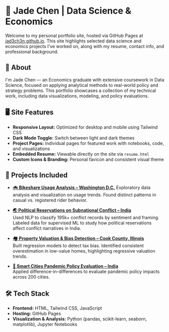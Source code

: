 # 💼 Jade Chen | Data Science & Economics

Welcome to my personal portfolio site, hosted via GitHub Pages at [jad3ch3n.github.io](https://jad3ch3n.github.io). This site highlights selected data science and economics projects I've worked on, along with my resume, contact info, and professional background.

## 🧠 About

I'm Jade Chen — an Economics graduate with extensive coursework in Data Science, focused on applying analytical methods to real-world policy and strategy problems. This portfolio showcases a collection of my technical work, including data visualizations, modeling, and policy evaluations.

## 🖥️ Site Features

- **Responsive Layout:** Optimized for desktop and mobile using Tailwind CSS  
- **Dark Mode Toggle:** Switch between light and dark themes  
- **Project Pages:** Individual pages for featured work with notebooks, code, and visualizations  
- **Embedded Resume:** Viewable directly on the site via `resume.html`  
- **Custom Icons & Branding:** Personal favicon and consistent visual theme

## 🚀 Projects Included

- **[🚲 Bikeshare Usage Analysis – Washington D.C.](https://jad3ch3n.github.io/projects/dc-bikeshare/plots-and-paper/dc-bikeshare-paper.html)**
  Exploratory data analysis and visualization on usage trends. Found distinct patterns in casual vs. registered rider behavior.

- **[🌏 Political Reservations on Subnational Conflict – India](https://jad3ch3n.github.io/projects/conflict-nlp.html)**  
  Used NLP to classify 195k+ conflict records by sentiment and framing. Labeled data for supervised ML to study how political reservations affect conflict narratives in India.

- **[🏘️ Property Valuation & Bias Detection – Cook County, Illinois](https://jad3ch3n.github.io/projects/cook-county.html)**  
  Built regression models to detect tax bias. Identified consistent overestimation in low-value homes, highlighting regressive valuation trends.

- **[🦠 Smart Cities Pandemic Policy Evaluation – India](https://jad3ch3n.github.io/projects/smart-cities.html)**  
  Applied difference-in-differences to evaluate pandemic policy impacts across 200 cities.

## 🛠️ Tech Stack

- **Frontend:** HTML, Tailwind CSS, JavaScript  
- **Hosting:** GitHub Pages  
- **Visualization & Analysis:** Python (pandas, scikit-learn, seaborn, matplotlib), Jupyter Notebooks  
